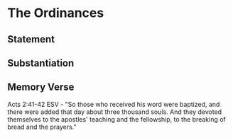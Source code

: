 # The Ordinances

## Statement

## Substantiation

## Memory Verse
Acts 2:41-42 ESV - "So those who received his word were baptized, and there were added that day about three thousand souls. And they devoted themselves to the apostles' teaching and the fellowship, to the breaking of bread and the prayers."